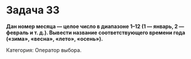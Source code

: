 # Задача 33

**Дан номер месяца — целое число в диапазоне 1–12 (1 — январь, 2 — февраль и т. д.). Вывести название соответствующего времени года («зима», «весна», «лето», «осень»).**

Категория: Оператор выбора.
